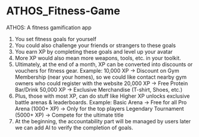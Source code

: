# ATHOS_Fitness-Game
ATHOS: A fitness gamification app
1.	You set fitness goals for yourself
2.	You could also challenge your friends or strangers to these goals
3.	You earn XP by completing these goals and level up your avatar
4.	More XP would also mean more weapons, tools, etc. in your toolkit.
5.	Ultimately, at the end of a month, 
 XP can be converted into discounts or vouchers for fitness gear. 
Example: 
10,000 XP → Discount on Gym Membership (near your homes), so we could like              contact nearby gym owners who could register with the website
20,000 XP → Free Protein Bar/Drink
50,000 XP → Exclusive Merchandise (T-shirt, Shoes, etc.)
6.	Plus, those with most XP, can do stuff like
Higher XP unlocks exclusive battle arenas & leaderboards.
Example:
Basic Arena → Free for all
Pro Arena (1000+ XP) → Only for the top players
Legendary Tournament (5000+ XP) → Compete for the ultimate title
7.	At the beginning, the accountability part will be managed by users later we can add AI to verify the completion of goals.
